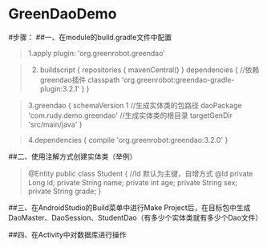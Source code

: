 # GreenDaoDemo

#步骤：
##一、在module的build.gradle文件中配置
>1.apply plugin: 'org.greenrobot.greendao'

>2. buildscript {
      repositories {
          mavenCentral()
      }
      dependencies {
          //依赖greendao插件
           classpath 'org.greenrobot:greendao-gradle-plugin:3.2.1'
      }
  }
  
>3.greendao {
    schemaVersion 1
    //生成实体类的包路径
    daoPackage 'com.rudy.demo.greendao'
    //生成实体类的根目录
    targetGenDir 'src/main/java'
}
  
>4.dependencies {
    compile 'org.greenrobot:greendao:3.2.0'
  }
  
##二、使用注解方式创建实体类（举例）
>@Entity
>public class Student {
>//Id 默认为主键，自增方式
>    @Id
>    private Long id;
>    private String name;
>    private int age;
>    private String sex;
>    private String grade;
>    }
    
##三、在AndroidStudio的Build菜单中进行Make Project后，在目标包中生成DaoMaster、DaoSession、StudentDao（有多少个实体类就有多少个Dao文件）

##四、在Activity中对数据库进行操作
  
